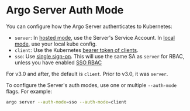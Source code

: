 # Argo Server Auth Mode

You can configure how the Argo Server authenticates to Kubernetes:

* `server`: In [hosted mode](argo-server.md#hosted-mode), use the Server's Service Account. In [local mode](argo-server.md#local-mode), use your local kube config.
* `client`: Use the Kubernetes [bearer token of clients](access-token.md).
* `sso`: Use [single sign-on](argo-server-sso.md). This will use the same SA as `server` for RBAC, unless you have enabled [SSO RBAC](argo-server-sso.md#sso-rbac)

For v3.0 and after, the default is `client`. Prior to v3.0, it was `server`.

To configure the Server's auth modes, use one or multiple `--auth-mode` flags. For example:

```bash
argo server --auth-mode=sso --auth-mode=client
```
